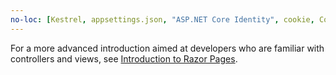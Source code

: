 ```yaml
---
no-loc: [Kestrel, appsettings.json, "ASP.NET Core Identity", cookie, Cookie, Blazor, "Blazor Server", "Blazor WebAssembly", "Identity", "Let's Encrypt", Razor, SignalR]
---
```

For a more advanced introduction aimed at developers who are familiar with controllers and views, see [Introduction to Razor Pages](xref:razor-pages/index).
